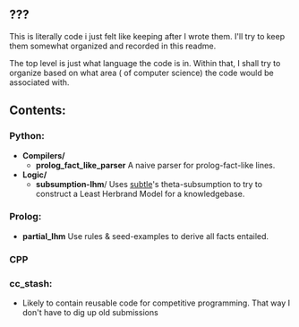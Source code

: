 ## ???
This is literally code i just felt like keeping after I wrote them. I'll try to keep them somewhat organized and recorded in this readme.

The top level is just what language the code is in. Within that, I shall try to organize based on what area ( of computer science) the code would be associated with.

## Contents:

### Python:
- **Compilers/**
	- **prolog_fact_like_parser**
		A naive parser for prolog-fact-like lines.
- **Logic/**
	- **subsumption-lhm**/
		Uses [subtle](https://dtai.cs.kuleuven.be/software/subtle/)'s theta-subsumption to try to construct a Least Herbrand Model for a knowledgebase. 
### Prolog:
- **partial_lhm**
	Use rules & seed-examples to derive all facts entailed.

### CPP


### cc_stash:
- Likely to contain reusable code for competitive programming. That way I don't have to dig up old submissions
